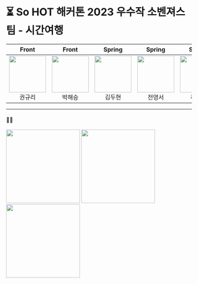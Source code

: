# ⏳ So HOT 해커톤 2023 우수작 소벤져스 팀 - 시간여행


| Front | Front | Spring | Spring | Spring | 
|:----------:|:----------:|:----------:|:----------:|:----------:|
| [<img src="https://avatars.githubusercontent.com/u/68770864?v=4" alt="" style="width:100px;100px;">](https://github.com/rnjs010)<br/><div align="center">권규리</div> | [<img src="https://avatars.githubusercontent.com/u/61436448?v=4" alt="" style="width:100px;100px;">](https://github.com/parkhs21)<br/><div align="center">박해승</div> | [<img src="https://avatars.githubusercontent.com/u/66135897?v=4" alt="" style="width:100px;100px;">](https://github.com/engus525) <br/><div align="center">김두현</div> | [<img src="https://avatars.githubusercontent.com/u/81344634?v=4" alt="" style="width:100px;100px;">](https://github.com/Youngseo-Jeon0313) <br/><div align="center">전영서</div> | [<img src="https://avatars.githubusercontent.com/u/102461290?v=4" alt="" style="width:100px;100px;">](https://github.com/cobinding) <br/><div align="center">추세빈</div> |  




-----



#### 💖💖
<img src="https://user-images.githubusercontent.com/81344634/236733145-61cd6f6b-c0ea-4d82-8d1a-9a297e15152f.png"  height="200" > <img src="https://user-images.githubusercontent.com/81344634/236733459-611df803-6717-45d2-b48b-6b4b7ad1f0ce.jpg"  height="200" >  <img src="https://user-images.githubusercontent.com/81344634/236733717-c820ac04-d12a-468a-bf17-aa676a0fabfc.png"  height="200" >

